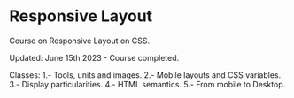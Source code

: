 # Responsive Layout

Course on Responsive Layout on CSS.

Updated: June 15th 2023 - Course completed.

Classes:
1.- Tools, units and images.
2.- Mobile layouts and CSS variables.
3.- Display particularities.
4.- HTML semantics.
5.- From mobile to Desktop.
